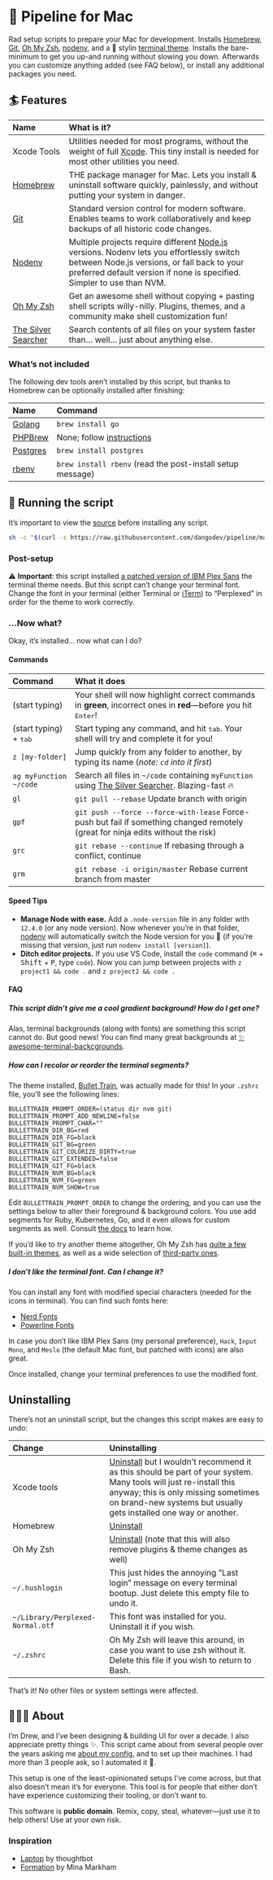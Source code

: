 # 🌊 Pipeline for Mac

Rad setup scripts to prepare your Mac for development. Installs
[Homebrew][homebrew], [Git][git], [Oh My Zsh][oh-my-zsh], [nodenv][nodenv],
and a 💅 stylin [terminal theme][zsh-bullet-train]. Installs the bare-minimum
to get you up-and running without slowing you down. Afterwards you can
customize anything added (see FAQ below), or install any additional packages
you need.

## 🏄 Features

| Name                                       | What is it?                                                                                                                                                                                                               |
| :----------------------------------------- | :------------------------------------------------------------------------------------------------------------------------------------------------------------------------------------------------------------------------ |
| Xcode Tools                                | Utilities needed for most programs, without the weight of full [Xcode][xcode]. This tiny install is needed for most other utilities you need.                                                                             |
| [Homebrew][homebrew]                       | THE package manager for Mac. Lets you install & uninstall software quickly, painlessly, and without putting your system in danger.                                                                                        |
| [Git][git]                                 | Standard version control for modern software. Enables teams to work collaboratively and keep backups of all historic code changes.                                                                                        |
| [Nodenv][nodenv]                           | Multiple projects require different [Node.js][node] versions. Nodenv lets you effortlessly switch between Node.js versions, or fall back to your preferred default version if none is specified. Simpler to use than NVM. |
| [Oh My Zsh][oh-my-zsh]                     | Get an awesome shell without copying + pasting shell scripts willy-nilly. Plugins, themes, and a community make shell customization fun!                                                                                  |
| [The Silver Searcher][the-silver-searcher] | Search contents of all files on your system faster than… well… just about anything else.                                                                                                                                  |

### What’s not included

The following dev tools aren’t installed by this script, but thanks to
Homebrew can be optionally installed after finishing:

| Name                 | Command                                                    |
| :------------------- | :--------------------------------------------------------- |
| [Golang][golang]     | `brew install go`                                          |
| [PHPBrew][phpbrew]   | None; follow [instructions][phpbrew]                       |
| [Postgres][postgres] | `brew install postgres`                                    |
| [rbenv][rbenv]       | `brew install rbenv` (read the post-install setup message) |

## 🚀 Running the script

It’s important to view the [source][source] before installing any script.

```bash
sh -c "$(curl -s https://raw.githubusercontent.com/dangodev/pipeline/master/bin/pipeline)"
```

### Post-setup

⚠️ **Important**: this script installed [a patched version of IBM Plex
Sans][perplexed] the terminal theme needs. But this script can’t change your
terminal font. Change the font in your terminal (either Terminal or
[iTerm][iterm]) to “Perplexed” in order for the theme to work correctly.

### …Now what?

Okay, it’s installed… now what can I do?

#### Commands

| Command                         | What it does                                                                                                                     |
| :------------------------------ | :------------------------------------------------------------------------------------------------------------------------------- |
| (start typing)                  | Your shell will now highlight correct commands in **green**, incorrect ones in **red**—before you hit <kbd>Enter</kbd>!          |
| (start typing) + <kbd>tab</kbd> | Start typing any command, and hit <kbd>tab</kbd>. Your shell will try and complete it for you!                                   |
| `z [my-folder]`                 | Jump quickly from any folder to another, by typing its name (_note: `cd` into it first_)                                         |
| `ag myFunction ~/code`          | Search all files in `~/code` containing `myFunction` using [The Silver Searcher][the-silver-searcher]. Blazing-fast 🔥           |
| `gl`                            | `git pull --rebase` Update branch with origin                                                                                    |
| `gpf`                           | `git push --force --force-with-lease` Force-push but fail if something changed remotely (great for ninja edits without the risk) |
| `grc`                           | `git rebase --continue` If rebasing through a conflict, continue                                                                 |
| `grm`                           | `git rebase -i origin/master` Rebase current branch from master                                                                  |

#### Speed Tips

- **Manage Node with ease.** Add a `.node-version` file in any folder with
  `12.4.0` (or any node version). Now whenever you’re in that folder,
  [nodenv][nodenv] will automatically switch the Node version for you 🎉 (if
  you’re missing that version, just run `nodenv install [version]`).
- **Ditch editor projects.** If you use VS Code, install the `code` command
  (<kbd>⌘</kbd> + <kbd>Shift</kbd> + <kbd>P</kbd>, type `code`). Now you can
  jump between projects with `z project1 && code .` and `z project2 && code .`

#### FAQ

##### This script didn’t give me a cool gradient background! How do I get one?

Alas, terminal backgrounds (along with fonts) are something this script
cannot do. But good news! You can find many great backgrounds at [✨
awesome-terminal-backcgrounds][awesome-terminal-backgrounds].

##### How can I recolor or reorder the terminal segments?

The theme installed, [Bullet Train][bullet-train], was actually made for
this! In your `.zshrc` file, you’ll see the following lines:

```
BULLETTRAIN_PROMPT_ORDER=(status dir nvm git)
BULLETTRAIN_PROMPT_ADD_NEWLINE=false
BULLETTRAIN_PROMPT_CHAR=""
BULLETTRAIN_DIR_BG=red
BULLETTRAIN_DIR_FG=black
BULLETTRAIN_GIT_BG=green
BULLETTRAIN_GIT_COLORIZE_DIRTY=true
BULLETTRAIN_GIT_EXTENDED=false
BULLETTRAIN_GIT_FG=black
BULLETTRAIN_NVM_BG=black
BULLETTRAIN_NVM_FG=green
BULLETTRAIN_NVM_SHOW=true
```

Edit `BULLETTRAIN_PROMPT_ORDER` to change the ordering, and you can use the
settings below to alter their foreground & background colors. You use add
segments for Ruby, Kubernetes, Go, and it even allows for custom segments as
well. Consult [the docs][bullet-train] to learn how.

If you’d like to try another theme altogether, Oh My Zsh has [quite a few
built-in themes][oh-my-zsh-theme], as well as a wide selection of
[third-party ones][oh-my-zsh-external].

##### I don’t like the terminal font. Can I change it?

You can install any font with modified special characters (needed for the
icons in terminal). You can find such fonts here:

- [Nerd Fonts][nerd-fonts]
- [Powerline Fonts][powerline-fonts]

In case you don’t like IBM Plex Sans (my personal preference), `Hack`, `Input Mono`, and `Meslo` (the default Mac font, but patched with icons) are also
great.

Once installed, change your terminal preferences to use the modified font.

## Uninstalling

There’s not an uninstall script, but the changes this script makes are easy
to undo:

| Change                           | Uninstalling                                                                                                                                                                                                                                    |
| :------------------------------- | :---------------------------------------------------------------------------------------------------------------------------------------------------------------------------------------------------------------------------------------------- |
| Xcode tools                      | [Uninstall][xcode-uninstall] but I wouldn’t recommend it as this should be part of your system. Many tools will just re-install this anyway; this is only missing sometimes on brand-new systems but usually gets installed one way or another. |
| Homebrew                         | [Uninstall][homebrew-uninstall]                                                                                                                                                                                                                 |
| Oh My Zsh                        | [Uninstall][oh-my-zsh-uninstall] (note that this will also remove plugins & theme changes as well)                                                                                                                                              |
| `~/.hushlogin`                   | This just hides the annoying ”Last login” message on every terminal bootup. Just delete this empty file to undo it.                                                                                                                             |
| `~/Library/Perplexed-Normal.otf` | This font was installed for you. Uninstall it if you wish.                                                                                                                                                                                      |
| `~/.zshrc`                       | Oh My Zsh will leave this around, in case you want to use zsh without it. Delete this file if you wish to return to Bash.                                                                                                                       |

That’s it! No other files or system settings were affected.

## ️🤷🏻‍♂️ About

I’m Drew, and I’ve been designing & building UI for over a decade. I also
appreciate pretty things ✨. This script came about from several people over
the years asking me [about my config][config], and to set up their machines.
I had more than 3 people ask, so I automated it 🤖.

This setup is one of the least-opinionated setups I’ve come across, but that
also doesn’t mean it’s for everyone. This tool is for people that either
don’t have experience customizing their tooling, or don’t want to.

This software is **public domain**. Remix, copy, steal, whatever—just use it
to help others! Use at your own risk.

### Inspiration

- [Laptop][laptop] by thoughtbot
- [Formation][formation] by Mina Markham

[awesome-terminal-backgrounds]: https://github.com/dangodev/awesome-terminal-backgrounds
[bullet-train]: https://github.com/caiogondim/bullet-train.zsh
[config]: https://github.com/dangodev/config
[formation]: https://github.com/minamarkham/formation
[git]: https://git-scm.com/
[golang]: https://golang.org/
[homebrew]: https://brew.sh/
[homebrew-uninstall]: https://docs.brew.sh/FAQ#how-do-i-uninstall-homebrew
[iterm]: https://www.iterm2.com
[laptop]: https://github.com/thoughtbot/laptop
[mit]: https://opensource.org/licenses/MIT
[nerd-fonts]: https://github.com/ryanoasis/nerd-fonts
[node]: https://nodejs.org/en/
[nodenv]: https://github.com/nodenv/nodenv
[oh-my-zsh]: https://github.com/robbyrussell/oh-my-zsh
[oh-my-zsh-external]: https://github.com/robbyrussell/oh-my-zsh/wiki/External-themes
[oh-my-zsh-theme]: https://github.com/robbyrussell/oh-my-zsh/wiki/Themes
[oh-my-zsh-uninstall]: https://github.com/robbyrussell/oh-my-zsh#uninstalling-oh-my-zsh
[perplexed]: https://github.com/phoikoi/perplexed
[phpbrew]: https://github.com/phpbrew/phpbrew
[postgres]: https://www.postgresql.org/
[powerline-fonts]: https://github.com/powerline/fonts
[rbenv]: https://github.com/rbenv/rbenv
[source]: ./bin/pipeline
[the-silver-searcher]: https://github.com/ggreer/the_silver_searcher
[xcode]: https://developer.apple.com/xcode/
[xcode-uninstall]: https://developer.apple.com/library/archive/technotes/tn2339/_index.html#//apple_ref/doc/uid/DTS40014588-CH1-HOW_CAN_I_UNINSTALL_THE_COMMAND_LINE_TOOLS_
[zsh-bullet-train]: https://github.com/caiogondim/bullet-train.zsh
